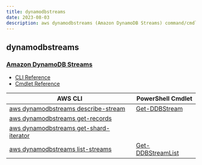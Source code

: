 ```yaml
---
title: dynamodbstreams
date: 2023-08-03
description: aws dynamodbstreams (Amazon DynamoDB Streams) command/cmdlet list.
---
```


## dynamodbstreams

### [Amazon DynamoDB Streams](https://aws.amazon.com/dynamodb/)

* [CLI Reference](https://awscli.amazonaws.com/v2/documentation/api/latest/reference/dynamodbstreams/index.html)
* [Cmdlet Reference](https://docs.aws.amazon.com/powershell/latest/reference/items/Amazon_DynamoDB_cmdlets.html)

|AWS CLI|PowerShell Cmdlet|
|----|----|
|[aws dynamodbstreams describe-stream](https://awscli.amazonaws.com/v2/documentation/api/latest/reference/dynamodbstreams/describe-stream.html)|[Get-DDBStream](https://docs.aws.amazon.com/powershell/latest/reference/items/Get-DDBStream.html)|
|[aws dynamodbstreams get-records](https://awscli.amazonaws.com/v2/documentation/api/latest/reference/dynamodbstreams/get-records.html)||
|[aws dynamodbstreams get-shard-iterator](https://awscli.amazonaws.com/v2/documentation/api/latest/reference/dynamodbstreams/get-shard-iterator.html)||
|[aws dynamodbstreams list-streams](https://awscli.amazonaws.com/v2/documentation/api/latest/reference/dynamodbstreams/list-streams.html)|[Get-DDBStreamList](https://docs.aws.amazon.com/powershell/latest/reference/items/Get-DDBStreamList.html)|

